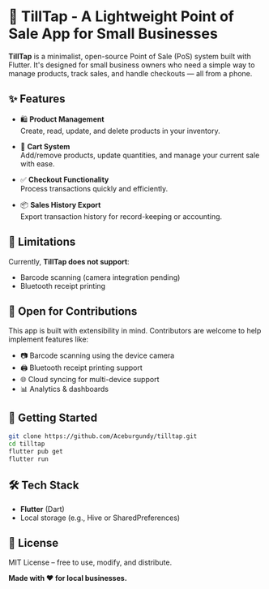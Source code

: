 # 🧾 TillTap - A Lightweight Point of Sale App for Small Businesses

**TillTap** is a minimalist, open-source Point of Sale (PoS) system built with Flutter. It's designed for small business owners who need a simple way to manage products, track sales, and handle checkouts — all from a phone.

## ✨ Features

- 🛍️ **Product Management**  
  Create, read, update, and delete products in your inventory.

- 🛒 **Cart System**  
  Add/remove products, update quantities, and manage your current sale with ease.

- ✅ **Checkout Functionality**  
  Process transactions quickly and efficiently.

- 📦 **Sales History Export**  
  Export transaction history for record-keeping or accounting.

## 🚫 Limitations

Currently, **TillTap does not support**:
- Barcode scanning (camera integration pending)
- Bluetooth receipt printing

## 🌱 Open for Contributions

This app is built with extensibility in mind. Contributors are welcome to help implement features like:

- 📷 Barcode scanning using the device camera  
- 🖨️ Bluetooth receipt printing support  
- 🌐 Cloud syncing for multi-device support  
- 📊 Analytics & dashboards

## 🚀 Getting Started

```bash
git clone https://github.com/Aceburgundy/tilltap.git
cd tilltap
flutter pub get
flutter run
````

## 🛠️ Tech Stack

* **Flutter** (Dart)
* Local storage (e.g., Hive or SharedPreferences)

## 📄 License

MIT License – free to use, modify, and distribute.

**Made with ❤️ for local businesses.**
